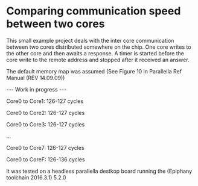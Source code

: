# Comparing communication speed between two cores

This small example project deals with the inter core communication between two cores distributed somewhere on the chip. One core writes to the other core and then awaits a response. A timer is started before the core write to the remote address and stopped after it received an answer. 

The default memory map was assumed (See Figure 10 in Parallella Ref Manual (REV 14.09.09))

--- Work in progress --- 

Core0 to Core1: 126-127 cycles

Core0 to Core2: 126-127 cycles

Core0 to Core3: 126-127 cycles

...

Core0 to Core7: 126-127 cycles

Core0 to CoreF: 126-136 cycles


It was tested on a headless parallella destkop board running the (Epiphany toolchain 2016.3.1) 5.2.0

